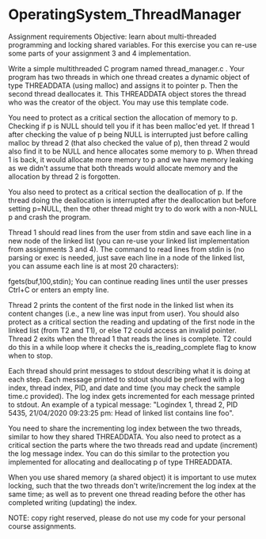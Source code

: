 # OperatingSystem_ThreadManager

Assignment requirements
Objective: learn about multi-threaded programming and locking shared variables. For this exercise you can re-use some parts of your assignment 3 and 4 implementation. 

Write a simple multithreaded C program named thread_manager.c . Your program has two threads in which one thread creates a dynamic object of type THREADDATA (using malloc) and assigns it to pointer  p. Then the second thread deallocates it. This THREADDATA object stores the thread who was the creator of the object. You may use this template code.

You need to protect as a critical section the allocation of memory to p. Checking if p is NULL should tell you if it has been malloc'ed yet. If thread 1 after checking the value of p being NULL is interrupted just before calling malloc by thread 2 (that also checked the value of p), then thread 2 would also find it to be NULL and hence allocates some memory to p. When thread 1 is back, it would allocate more memory to p and we have memory leaking as we didn't assume that both threads would allocate memory and the allocation by thread 2 is forgotten.

You also need to protect as a critical section the deallocation of p. If the thread doing the deallocation is interrupted after the deallocation but before setting p=NULL, then the other thread might try to do work with a non-NULL p and crash the program.

Thread 1 should read lines from the user from stdin and save each line in a new node of the linked list (you can re-use your linked list implementation from assignments 3 and 4). The command to read lines from stdin is (no parsing or exec is needed, just save each line in a node of the linked list, you can assume each line is at most 20 characters):

   fgets(buf,100,stdin);
You can continue reading lines until the user presses Ctrl+C or enters an empty line.

Thread 2 prints the content of the first node in the linked list when its content changes (i.e., a new line was input from user). You should also protect as a critical section the reading and updating of the first node in the linked list (from T2 and T1), or else T2 could access an invalid pointer. Thread 2 exits when the thread 1 that reads the lines is complete. T2 could do this in a while loop where it checks the is_reading_complete flag to know when to stop.

Each thread should print messages to stdout describing what it is doing at each step. Each message printed to stdout should be prefixed with a log index, thread index, PID, and date and time (you may check the sample time.c provided). The log index gets incremented for each message printed to stdout. An example of a typical message: "Logindex 1, thread 2, PID 5435, 21/04/2020 09:23:25 pm:  Head of linked list contains line foo".

You need to share the incrementing log index between the two threads, similar to how they shared THREADDATA. You also need to protect as a critical section the parts where the two threads read and update (increment) the log message index. You can do this similar to the protection you implemented for allocating and deallocating p of type THREADDATA.

When you use shared memory (a shared object) it is important to use mutex locking, such that the two threads don't write/increment the log index at the same time; as well as to prevent one thread reading before the other has completed writing (updating) the index.

NOTE: copy right reserved, please do not use my code for your personal course assignments.
